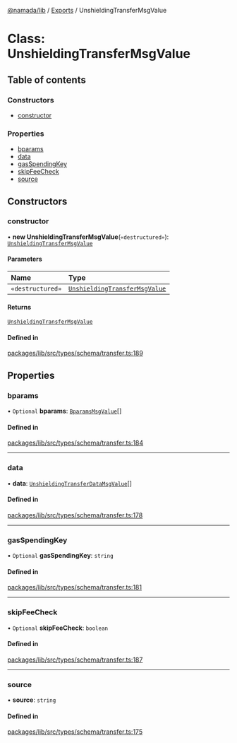 [@namada/lib](../README.md) / [Exports](../modules.md) / UnshieldingTransferMsgValue

# Class: UnshieldingTransferMsgValue

## Table of contents

### Constructors

- [constructor](UnshieldingTransferMsgValue.md#constructor)

### Properties

- [bparams](UnshieldingTransferMsgValue.md#bparams)
- [data](UnshieldingTransferMsgValue.md#data)
- [gasSpendingKey](UnshieldingTransferMsgValue.md#gasspendingkey)
- [skipFeeCheck](UnshieldingTransferMsgValue.md#skipfeecheck)
- [source](UnshieldingTransferMsgValue.md#source)

## Constructors

### constructor

• **new UnshieldingTransferMsgValue**(`«destructured»`): [`UnshieldingTransferMsgValue`](UnshieldingTransferMsgValue.md)

#### Parameters

| Name | Type |
| :------ | :------ |
| `«destructured»` | [`UnshieldingTransferMsgValue`](UnshieldingTransferMsgValue.md) |

#### Returns

[`UnshieldingTransferMsgValue`](UnshieldingTransferMsgValue.md)

#### Defined in

[packages/lib/src/types/schema/transfer.ts:189](https://github.com/anoma/namada-sdkjs/blob/edf30efe7e90e48022c5a06b224e44eb58087392/packages/lib/src/types/schema/transfer.ts#L189)

## Properties

### bparams

• `Optional` **bparams**: [`BparamsMsgValue`](BparamsMsgValue.md)[]

#### Defined in

[packages/lib/src/types/schema/transfer.ts:184](https://github.com/anoma/namada-sdkjs/blob/edf30efe7e90e48022c5a06b224e44eb58087392/packages/lib/src/types/schema/transfer.ts#L184)

___

### data

• **data**: [`UnshieldingTransferDataMsgValue`](UnshieldingTransferDataMsgValue.md)[]

#### Defined in

[packages/lib/src/types/schema/transfer.ts:178](https://github.com/anoma/namada-sdkjs/blob/edf30efe7e90e48022c5a06b224e44eb58087392/packages/lib/src/types/schema/transfer.ts#L178)

___

### gasSpendingKey

• `Optional` **gasSpendingKey**: `string`

#### Defined in

[packages/lib/src/types/schema/transfer.ts:181](https://github.com/anoma/namada-sdkjs/blob/edf30efe7e90e48022c5a06b224e44eb58087392/packages/lib/src/types/schema/transfer.ts#L181)

___

### skipFeeCheck

• `Optional` **skipFeeCheck**: `boolean`

#### Defined in

[packages/lib/src/types/schema/transfer.ts:187](https://github.com/anoma/namada-sdkjs/blob/edf30efe7e90e48022c5a06b224e44eb58087392/packages/lib/src/types/schema/transfer.ts#L187)

___

### source

• **source**: `string`

#### Defined in

[packages/lib/src/types/schema/transfer.ts:175](https://github.com/anoma/namada-sdkjs/blob/edf30efe7e90e48022c5a06b224e44eb58087392/packages/lib/src/types/schema/transfer.ts#L175)
